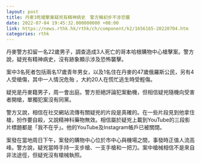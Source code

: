 ```yaml
---
layout: post
title: 丹麥3死槍擊案疑兇有精神病史　警方稱初步不涉恐襲
date: 2022-07-04 19:45:32.000000000 +08:00
link: https://news.rthk.hk/rthk/ch/component/k2/1656165-20220704.htm
categories: rthk
---
```


丹麥警方扣留一名22歲男子，調查造成3人死亡的哥本哈根購物中心槍擊案。警方說，疑兇有精神病史，沒有跡象顯示涉及恐怖襲擊。

案中3名死者包括兩名17歲青年男女，以及1名住在丹麥的47歲俄羅斯公民，另有4人受槍傷，其中一人情況危殆
，大約20人在慌忙逃生時受輕傷。

疑兇是丹麥籍男子，周一會出庭。警方拒絕評論犯案動機，但相信疑兇隨機向受害者開槍，單獨犯案沒有同黨。

警方又說，相信在社交網站流傳有關疑兇的片段是真確的。在一些片段見到他拿住槍，扮作要自殺，又說精神科藥物無效。相信屬於疑兇上載到YouTube的三段影片標題都是「我不在乎」。他的YouTube及Instagram帳戶已被關閉。

案發在當地周日下午，案發的購物中心位於市中心與機場之間，事發時正值人流高峰。警方說，疑兇當時手持一支步槍、一支手槍和一把刀。案中槍械相信不是來自非法途徑，但疑兇沒有槍械執照。
